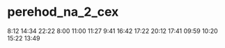# perehod_na_2_cex
8:12
14:34
22:22
8:00
11:00
11:27
9:41
16:42
17:22
20:12
17:41
09:59
10:20
15:22
13:49
